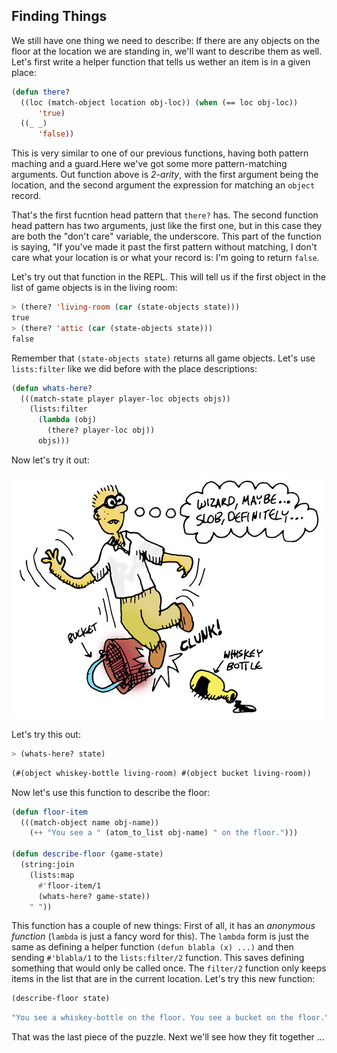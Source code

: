 ## Finding Things

We still have one thing we need to describe: If there are any objects on the floor at the location we are standing in, we'll want to describe them as well. Let's first write a helper function that tells us wether an item is in a given place:

```lisp
(defun there?
  ((loc (match-object location obj-loc)) (when (== loc obj-loc))
      'true)
  ((_ _)
      'false))
```

This is very similar to one of our previous functions, having both pattern maching and a guard.Here we've got some more pattern-matching arguments. Out function above is *2-arity*, with the first argument being the location, and the second argument the expression for matching an ``object`` record.

That's the first fucntion head pattern that ``there?`` has. The second function head pattern has two arguments, just like the first one, but in this case they are both the "don't care" variable, the underscore. This part of the function is saying, "If you've made it past the first pattern without matching, I don't care what your location is or what your record is: I'm going to return ``false``.

Let's try out that function in the REPL. This will tell us if the first object
in the list of game objects is in the living room:

```lisp
> (there? 'living-room (car (state-objects state)))
true
> (there? 'attic (car (state-objects state)))
false
```

Remember that ``(state-objects state)`` returns all game objects. Let's use ``lists:filter`` like we did before with the place descriptions:

```lisp
(defun whats-here?
  (((match-state player player-loc objects objs))
    (lists:filter
      (lambda (obj)
        (there? player-loc obj))
      objs)))
```

Now let's try it out:

![](images/slob.jpg)

Let's try this out:

```lisp
> (whats-here? state)
```
```lisp
(#(object whiskey-bottle living-room) #(object bucket living-room))
```

Now let's use this function to describe the floor:

```lisp
(defun floor-item
  (((match-object name obj-name))
    (++ "You see a " (atom_to_list obj-name) " on the floor.")))

(defun describe-floor (game-state)
  (string:join
    (lists:map
      #'floor-item/1
      (whats-here? game-state))
    " "))
```

This function has a couple of new things: First of all, it has an *anonymous function* (``lambda`` is just a fancy word for this). The ``lambda`` form is just the same as defining a helper function ``(defun blabla (x) ...)`` and then sending ``#'blabla/1`` to the ``lists:filter/2`` function. This saves defining something that would only be called once. The ``filter/2`` function only keeps items in the list that are in the current location. Let's try this new function:

```lisp
(describe-floor state)
```
```lisp
"You see a whiskey-bottle on the floor. You see a bucket on the floor."
```

That was the last piece of the puzzle. Next we'll see how they fit together ...
